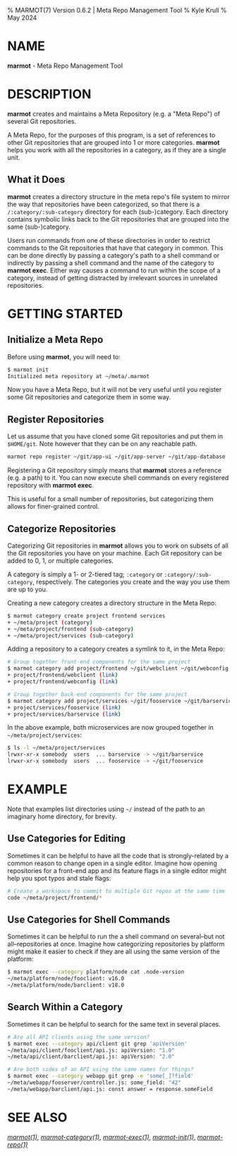 % MARMOT(7) Version 0.6.2 | Meta Repo Management Tool
% Kyle Krull
% May 2024

# NAME

**marmot** - Meta Repo Management Tool

# DESCRIPTION

**marmot** creates and maintains a Meta Repository (e.g. a "Meta Repo") of several Git repositories.

A Meta Repo, for the purposes of this program, is a set of references to other Git repositories that
are grouped into 1 or more categories.  **marmot** helps you work with all the repositories in a
category, as if they are a single unit.

## What it Does

**marmot** creates a directory structure in the meta repo's file system to mirror the way that
repositories have been categorized, so that there is a `/:category/:sub-category` directory for each
(sub-)category.  Each directory contains symbolic links back to the Git repositories that are
grouped into the same (sub-)category.

Users run commands from one of these directories in order to restrict commands to the Git
repositories that have that category in common.  This can be done directly by passing a category's
path to a shell command or indirectly by passing a shell command and the name of the category to
**marmot exec**.  Either way causes a command to run within the scope of a category, instead of
getting distracted by irrelevant sources in unrelated repositories.

# GETTING STARTED

## Initialize a Meta Repo

Before using **marmot**, you will need to:

```sh
$ marmot init
Initialized meta repository at ~/meta/.marmot
```

Now you have a Meta Repo, but it will not be very useful until you register some Git repositories
and categorize them in some way.

## Register Repositories

Let us assume that you have cloned some Git repositories and put them in `$HOME/git`.  Note however
that they can be on any reachable path.

```sh
marmot repo register ~/git/app-ui ~/git/app-server ~/git/app-database
```

Registering a Git repository simply means that **marmot** stores a reference (e.g. a path) to it.
You can now execute shell commands on every registered repository with **marmot exec**.

This is useful for a small number of repositories, but categorizing them allows for finer-grained
control.

## Categorize Repositories

Categorizing Git repositories in **marmot** allows you to work on subsets of all the Git
repositories you have on your machine.  Each Git repository can be added to 0, 1, or multiple
categories.

A category is simply a 1- or 2-tiered tag; `:category` or `:category/:sub-category`, respectively.
The categories you create and the way you use them are up to you.

Creating a new category creates a directory structure in the Meta Repo:

```sh
$ marmot category create project frontend services
+ ~/meta/project (category)
+ ~/meta/project/frontend (sub-category)
+ ~/meta/project/services (sub-category)
```

Adding a repository to a category creates a symlink to it, in the Meta Repo:

```sh
# Group together front-end components for the same project
$ marmot category add project/frontend ~/git/webclient ~/git/webconfig
+ project/frontend/webclient (link)
+ project/frontend/webconfig (link)
```

```sh
# Group together back-end components for the same project
$ marmot category add project/services ~/git/fooservice ~/git/barservice
+ project/services/fooservice (link)
+ project/services/barservice (link)
```

In the above example, both microservices are now grouped together in `~/meta/project/services`:

```sh
$ ls -l ~/meta/project/services
lrwxr-xr-x somebody  users  ... barservice -> ~/git/barservice
lrwxr-xr-x somebody  users  ... fooservice -> ~/git/fooservice
```

# EXAMPLE

Note that examples list directories using `~/` instead of the path to an imaginary home directory,
for brevity.

## Use Categories for Editing

Sometimes it can be helpful to have all the code that is strongly-related by a common reason to
change open in a single editor.  Imagine how opening repositories for a front-end app and its
feature flags in a single editor might help you spot typos and stale flags:

```sh
# Create a workspace to commit to multiple Git repos at the same time
code ~/meta/project/frontend/*
```

## Use Categories for Shell Commands

Sometimes it can be helpful to run the a shell command on several–but not all–repositories at once.
Imagine how categorizing repositories by platform might make it easier to check if they are all
using the same version of the platform:

```sh
$ marmot exec --category platform/node cat .node-version
~/meta/platform/node/fooclient: v16.0
~/meta/platform/node/barclient: v18.0
```

## Search Within a Category

Sometimes it can be helpful to search for the same text in several places.

```sh
# Are all API clients using the same version?
$ marmot exec --category api/client git grep 'apiVersion'
~/meta/api/client/fooclient/api.js: apiVersion: "1.0"
~/meta/api/client/barclient/api.js: apiVersion: "2.0"
```

```sh
# Are both sides of an API using the same names for things?
$ marmot exec --category webapp git grep -e 'some[_]?field'
~/meta/webapp/fooserver/controller.js: some_field: "42"
~/meta/webapp/barclient/api.js: const answer = response.someField
```

# SEE ALSO

[*marmot(1)*](./marmot.1.md), [*marmot-category(1)*](./marmot-category.1.md),
[*marmot-exec(1)*](./marmot-exec.1.md), [*marmot-init(1)*](./marmot-init.1.md),
[*marmot-repo(1)*](./marmot-repo.1.md)
